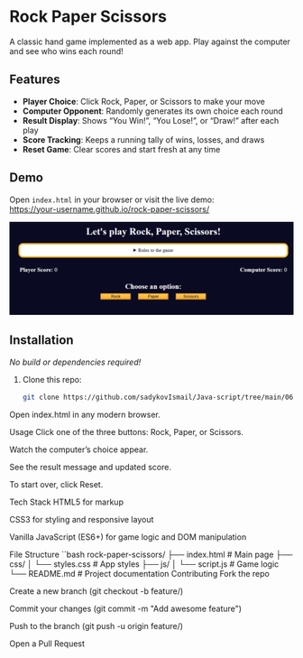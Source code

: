 # Rock Paper Scissors

A classic hand game implemented as a web app. Play against the computer and see who wins each round!

## Features

- **Player Choice**: Click Rock, Paper, or Scissors to make your move  
- **Computer Opponent**: Randomly generates its own choice each round  
- **Result Display**: Shows “You Win!”, “You Lose!”, or “Draw!” after each play  
- **Score Tracking**: Keeps a running tally of wins, losses, and draws  
- **Reset Game**: Clear scores and start fresh at any time  

## Demo

Open `index.html` in your browser or visit the live demo:  
<https://your-username.github.io/rock-paper-scissors/>

![Screenshot of the Rock Paper Scissors app](./screenshot.png)

## Installation

_No build or dependencies required!_

1. Clone this repo:  
   ```bash
   git clone https://github.com/sadykovIsmail/Java-script/tree/main/06-rock-paper-scissors-game
Open index.html in any modern browser.

Usage
Click one of the three buttons: Rock, Paper, or Scissors.

Watch the computer’s choice appear.

See the result message and updated score.

To start over, click Reset.

Tech Stack
HTML5 for markup

CSS3 for styling and responsive layout

Vanilla JavaScript (ES6+) for game logic and DOM manipulation

File Structure
``bash
rock-paper-scissors/
├── index.html         # Main page
├── css/
│   └── styles.css     # App styles
├── js/
│   └── script.js        # Game logic
└── README.md          # Project documentation
Contributing
Fork the repo

Create a new branch (git checkout -b feature/<your-branch-name>)

Commit your changes (git commit -m "Add awesome feature")

Push to the branch (git push -u origin feature/<your-branch-name>)

Open a Pull Request